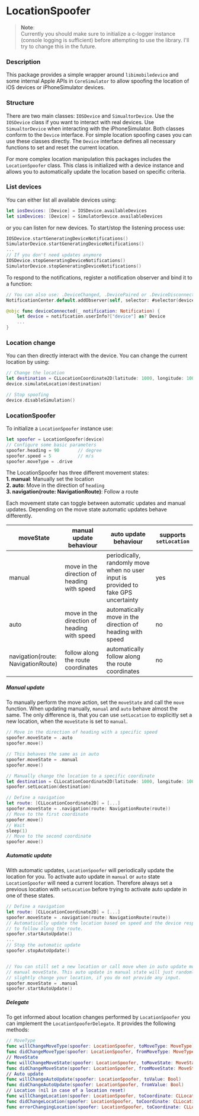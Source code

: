 # LocationSpoofer

> **Note**:   
> Currently you should make sure to initialize a c-logger instance (console logging is sufficient) before attempting to use the library. I'll try to change this in the future.

### Description

This package provides a simple wrapper around `libimobiledevice` and some internal Apple APIs in `CoreSimulator` to allow spoofing the location of iOS devices or iPhoneSimulator devices.

### Structure

There are two main classes: `IOSDevice` and `SimualtorDevice`. Use the `IOSDevice` class if you want to interact with real devices. Use `SimualtorDevice` when interacting with the iPhoneSimulator. Both classes conform to the `Device` interface. For simple location spoofing cases you can use these classes directly. The `Device` interface defines all necessary functions to set and reset the current location.   
  
For more complex location manipulation this packages includes the `LocationSpoofer` class. This class is initialized with a device instance and allows you to automatically update the location based on specific criteria.

### List devices

You can either list all available devices using: 

```Swift
let iosDevices: [Device] = IOSDevice.availableDevices
let simDevices: [Device] = SimulatorDevice.availableDevices
```

or you can listen for new devices. To start/stop the listening process use:

```Swift
IOSDevice.startGeneratingDeviceNotifications()
SimulatorDevice.startGeneratingDeviceNotifications()
...
// If you don't need updates anymore
IOSDevice.stopGeneratingDeviceNotifications()
SimulatorDevice.stopGeneratingDeviceNotifications()
```

To respond to the notifications, register a notification observer and bind it to a function: 

```Swift
// You can also use: .DeviceChanged, .DevicePaired or .DeviceDisconnected
NotificationCenter.default.addObserver(self, selector: #selector(deviceConnected), name: .DeviceConnected, object: nil)

@objc func deviceConnected(_ notification: Notification) {
	let device = notification.userInfo?["device"] as? Device
	...
}
```

### Location change

You can then directly interact with the device. You can change the current location by using:

```Swift
// Change the location
let destination = CLLocationCoordinate2D(latitude: 1000, longitude: 1000)
device.simulateLocation(destination)

// Stop spoofing
device.disableSimulation()
```

### LocationSpoofer

To initialize a `LocationSpoofer` instance use:

```Swift
let spoofer = LocationSpoofer(device)
// Configure some basic parameters
spoofer.heading = 90       // degree
spoofer.speed = 5          // m/s
spoofer.moveType = .drive  
```

The LocationSpoofer has three different movement states:    
**1. manual**: Manually set the location   
**2. auto**: Move in the direction of `heading`   
**3. navigation(route: NavigationRoute)**: Follow a route

Each movement state can toggle between automatic updates and manual updates. Depending on the move state automatic updates behave differently.

| moveState | manual update behaviour | auto update behaviour | supports `setLocation` |
|---|---|---|---|
|manual|move in the direction of heading with speed|periodically, randomly move when no user input is provided to fake GPS uncertainty| yes |
|auto|move in the direction of heading with speed|automatically move in the direction of heading with speed| no |
|navigation(route: NavigationRoute)|follow along the route coordinates|automatically follow along the route coordinates| no |

##### Manual update

To manually perform the move action, set the `moveState` and call the `move` function. When updating manually, `manual` and `auto` behave almost the same. The only difference is, that you can use `setLocation` to explicitly set a new location, when the `moveState` is set to `manual`.

```Swift
// Move in the direction of heading with a specific speed
spoofer.moveState = .auto
spoofer.move()

// This behaves the same as in auto
spoofer.moveState = .manual
spoofer.move() 

// Manually change the location to a specific coordinate
let destination = CLLocationCoordinate2D(latitude: 1000, longitude: 1000)
spoofer.setLocation(destination)

// Define a navigation
let route: [CLLocationCoordinate2D] = [...]
spoofer.moveState = .navigation(route: NavigationRoute(route)) 
// Move to the first coordinate
spoofer.move()
// Wait
sleep(1)
// Move to the second coordinate
spoofer.move()
```

##### Automatic update

With automatic updates, `LocationSpoofer` will periodically update the location for you. To activate auto update in `manual` or `auto` state `LocationSpoofer` will need a current location. Therefore always set a previous location with `setLocation` before trying to activate auto update in one of these states.

```Swift
// Define a navigation
let route: [CLLocationCoordinate2D] = [...]
spoofer.moveState = .navigation(route: NavigationRoute(route)) 
// Automatically update the location based on speed and the device responds time
// to follow along the route.
spoofer.startAutoUpdate()
...
// Stop the automatic update
spoofer.stopAutoUpdate()


// You can still set a new location or call move when in auto update mode with
// manual moveState. This auto update in manual state will just randomly, 
// slightly change your location, if you do not provide any input.
spoofer.moveState = .manual
spoofer.startAutoUpdate()

```

##### Delegate

To get informed about location changes performed by `LocationSpoofer` you can implement the `LocationSpooferDelegate`. It provides the following methods: 

```Swift
// MoveType
func willChangeMoveType(spoofer: LocationSpoofer, toMoveType: MoveType)
func didChangeMoveType(spoofer: LocationSpoofer, fromMoveType: MoveType)
// MoveState
func willChangeMoveState(spoofer: LocationSpoofer, toMoveState: MoveState)
func didChangeMoveState(spoofer: LocationSpoofer, fromMoveState: MoveState)
// Auto update
func willChangeAutoUpdate(spoofer: LocationSpoofer, toValue: Bool)
func didChangeAutoUpdate(spoofer: LocationSpoofer, fromValue: Bool)
// Location (nil in case of a location reset)
func willChangeLocation(spoofer: LocationSpoofer, toCoordinate: CLLocationCoordinate2D?)
func didChangeLocation(spoofer: LocationSpoofer, toCoordinate: CLLocationCoordinate2D?)
func errorChangingLocation(spoofer: LocationSpoofer, toCoordinate: CLLocationCoordinate2D?)
```

